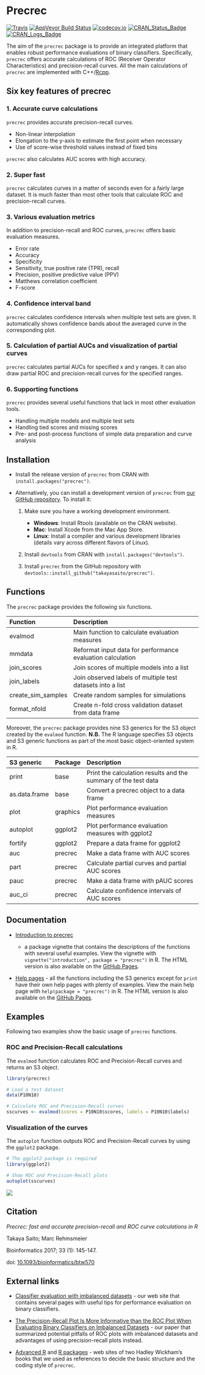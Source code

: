 
# Precrec

[![Travis](https://travis-ci.org/takayasaito/precrec.svg?branch=master)](https://travis-ci.org/takayasaito/precrec)
[![AppVeyor Build
Status](https://ci.appveyor.com/api/projects/status/github/takayasaito/precrec?branch=master&svg=true)](https://ci.appveyor.com/project/takayasaito/precrec)
[![codecov.io](https://codecov.io/github/takayasaito/precrec/coverage.svg?branch=master)](https://codecov.io/github/takayasaito/precrec?branch=master)
[![CRAN\_Status\_Badge](https://www.r-pkg.org/badges/version/precrec)](https://cran.r-project.org/package=precrec)
[![CRAN\_Logs\_Badge](https://cranlogs.r-pkg.org/badges/grand-total/precrec)](https://cran.r-project.org/package=precrec)

The aim of the `precrec` package is to provide an integrated platform
that enables robust performance evaluations of binary classifiers.
Specifically, `precrec` offers accurate calculations of ROC (Receiver
Operator Characteristics) and precision-recall curves. All the main
calculations of `precrec` are implemented with
C++/[Rcpp](https://cran.r-project.org/package=Rcpp).

## Six key features of precrec

### 1\. Accurate curve calculations

`precrec` provides accurate precision-recall curves.

  - Non-linear interpolation
  - Elongation to the y-axis to estimate the first point when necessary
  - Use of score-wise threshold values instead of fixed bins

`precrec` also calculates AUC scores with high accuracy.

### 2\. Super fast

`precrec` calculates curves in a matter of seconds even for a fairly
large dataset. It is much faster than most other tools that calculate
ROC and precision-recall curves.

### 3\. Various evaluation metrics

In addition to precision-recall and ROC curves, `precrec` offers basic
evaluation measures.

  - Error rate
  - Accuracy
  - Specificity
  - Sensitivity, true positive rate (TPR), recall
  - Precision, positive predictive value (PPV)
  - Matthews correlation coefficient
  - F-score

### 4\. Confidence interval band

`precrec` calculates confidence intervals when multiple test sets are
given. It automatically shows confidence bands about the averaged curve
in the corresponding plot.

### 5\. Calculation of partial AUCs and visualization of partial curves

`precrec` calculates partial AUCs for specified x and y ranges. It can
also draw partial ROC and precision-recall curves for the specified
ranges.

### 6\. Supporting functions

`precrec` provides several useful functions that lack in most other
evaluation tools.

  - Handling multiple models and multiple test sets
  - Handling tied scores and missing scores
  - Pre- and post-process functions of simple data preparation and curve
    analysis

## Installation

  - Install the release version of `precrec` from CRAN with
    `install.packages("precrec")`.

  - Alternatively, you can install a development version of `precrec`
    from [our GitHub
    repository](https://github.com/takayasaito/precrec). To install it:
    
    1.  Make sure you have a working development environment.
        
          - **Windows**: Install Rtools (available on the CRAN website).
          - **Mac**: Install Xcode from the Mac App Store.
          - **Linux**: Install a compiler and various development
            libraries (details vary across different flavors of Linux).
    
    2.  Install `devtools` from CRAN with
        `install.packages("devtools")`.
    
    3.  Install `precrec` from the GitHub repository with
        `devtools::install_github("takayasaito/precrec")`.

## Functions

The `precrec` package provides the following six functions.

| Function             | Description                                                |
| :------------------- | :--------------------------------------------------------- |
| evalmod              | Main function to calculate evaluation measures             |
| mmdata               | Reformat input data for performance evaluation calculation |
| join\_scores         | Join scores of multiple models into a list                 |
| join\_labels         | Join observed labels of multiple test datasets into a list |
| create\_sim\_samples | Create random samples for simulations                      |
| format\_nfold        | Create n-fold cross validation dataset from data frame     |

Moreover, the `precrec` package provides nine S3 generics for the S3
object created by the `evalmod` function. **N.B.** The R language
specifies S3 objects and S3 generic functions as part of the most basic
object-oriented system in R.

| S3 generic    | Package  | Description                                                    |
| :------------ | :------- | :------------------------------------------------------------- |
| print         | base     | Print the calculation results and the summary of the test data |
| as.data.frame | base     | Convert a precrec object to a data frame                       |
| plot          | graphics | Plot performance evaluation measures                           |
| autoplot      | ggplot2  | Plot performance evaluation measures with ggplot2              |
| fortify       | ggplot2  | Prepare a data frame for ggplot2                               |
| auc           | precrec  | Make a data frame with AUC scores                              |
| part          | precrec  | Calculate partial curves and partial AUC scores                |
| pauc          | precrec  | Make a data frame with pAUC scores                             |
| auc\_ci       | precrec  | Calculate confidence intervals of AUC scores                   |

## Documentation

  - [Introduction to
    precrec](http://takayasaito.github.io/precrec/articles/introduction.html)
    - a package vignette that contains the descriptions of the functions
    with several useful examples. View the vignette with
    `vignette("introduction", package = "precrec")` in R. The HTML
    version is also available on the [GitHub
    Pages](http://takayasaito.github.io/precrec/articles/introduction.html).

  - [Help pages](http://takayasaito.github.io/precrec/reference) - all
    the functions including the S3 generics except for `print` have
    their own help pages with plenty of examples. View the main help
    page with `help(package = "precrec")` in R. The HTML version is also
    available on the [GitHub
    Pages](http://takayasaito.github.io/precrec/reference).

## Examples

Following two examples show the basic usage of `precrec` functions.

### ROC and Precision-Recall calculations

The `evalmod` function calculates ROC and Precision-Recall curves and
returns an S3 object.

``` r
library(precrec)

# Load a test dataset
data(P10N10)

# Calculate ROC and Precision-Recall curves
sscurves <- evalmod(scores = P10N10$scores, labels = P10N10$labels)
```

### Visualization of the curves

The `autoplot` function outputs ROC and Precision-Recall curves by using
the `ggplot2` package.

``` r
# The ggplot2 package is required 
library(ggplot2)

# Show ROC and Precision-Recall plots
autoplot(sscurves)
```

![](https://rawgit.com/takayasaito/precrec/master/README_files/figure-markdown_github/unnamed-chunk-2-1.png)

## Citation

*Precrec: fast and accurate precision-recall and ROC curve calculations
in R*

Takaya Saito; Marc Rehmsmeier

Bioinformatics 2017; 33 (1): 145-147.

doi:
[10.1093/bioinformatics/btw570](https://doi.org/10.1093/bioinformatics/btw570)

## External links

  - [Classifier evaluation with imbalanced
    datasets](https://classeval.wordpress.com/) - our web site that
    contains several pages with useful tips for performance evaluation
    on binary classifiers.

  - [The Precision-Recall Plot Is More Informative than the ROC Plot
    When Evaluating Binary Classifiers on Imbalanced
    Datasets](https://doi.org/10.1371/journal.pone.0118432) - our paper
    that summarized potential pitfalls of ROC plots with imbalanced
    datasets and advantages of using precision-recall plots instead.

  - [Advanced R](https://adv-r.hadley.nz) and [R
    packages](https://r-pkgs.org) - web sites of two Hadley Wickham’s
    books that we used as references to decide the basic structure and
    the coding style of `precrec`.
